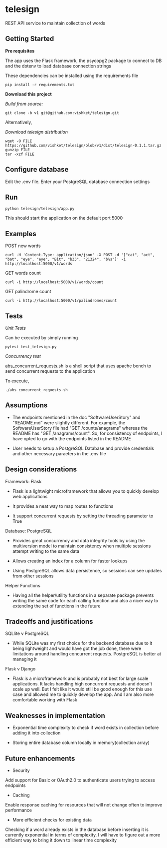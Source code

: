 # telesign

REST API service to maintain collection of words

## Getting Started

**Pre requisites**

The app uses the Flask framework, the psycopg2 package to connect to DB
and the dotenv to load database connection strings

These dependencies can be installed using the requirements file 

```
pip install -r requirements.txt
```

**Download this project**

*Build from source:*

```
git clone -b v1 git@github.com:vishket/telesign.git

```

Alternatively, 

*Download telesign distribution*

```
wget -O FILE https://github.com/vishket/telesign/blob/v1/dist/telesign-0.1.1.tar.gz
gunzip FILE
tar -xzf FILE
```

## Configure database

Edit the .env file. Enter your PostgreSQL database connection settings

## Run

```
python telesign/telesign/app.py
```

This should start the application on the default port 5000

## Examples

POST new words

```
curl -H 'Content-Type: application/json' -X POST -d '["cat", "act", "bat", "eye", "eye", "Bit", "b33", "21324", "b%s"]' -i http://localhost:5000/v1/words
```

GET words count

```
curl -i http://localhost:5000/v1/words/count
```

GET palindrome count

```
curl -i http://localhost:5000/v1/palindromes/count
```

## Tests

*Unit Tests*

Can be executed by simply running

```
pytest test_telesign.py 
```

*Concurrency test*

abs_concurrent_requests.sh is a shell script that uses apache bench to
send concurrent requests to the application

To execute, 

```
./abs_concurrent_requests.sh
```

## Assumptions

- The endpoints mentioned in the doc "SoftwareUserStory" and "README.md"
were slightly different. For example, the SoftwareUserStory file had 
"GET /counts/anagrams" whereas the README has "GET /anagrams/count". So, 
for consistency of endpoints, I have opted to go with the endpoints listed
in the README

- User needs to setup a PostgreSQL Database and provide credentials and 
other necessary paraeters in the .env file

## Design considerations 

Framework: Flask

- Flask is a lightwight microframework that allows you to quickly develop 
web applications

- It provides a neat way to map routes to functions

- It support concurrent requests by setting the threading parameter to 
True

Database: PostgreSQL

- Provides great concurrency and data integrity tools by using the 
multiversion model to maintain consistency when multiple sessions attempt 
writing to the same data

- Allows creating an index for a column for faster lookups

- Using PostgreSQL allows data persistence, so sessions can see updates
from other sessions

Helper Functions

- Having all the helper/utility functions in a separate package prevents 
writing the same code for each calling function and also a nicer way to
extending the set of functions in the future
   
## Tradeoffs and justifications

SQLlite v PostgreSQL

- While SQLite was my first choice for the backend database due to it 
being lightweight and would have got the job done, there were limitations 
around handling concurrent requests. PostgreSQL is better at managing it

Flask v Django

- Flask is a microframework and is probably not best for large scale 
applications. It lacks handling high concurrent requests and doesn't scale
up well. But I felt like it would still be good enough for this use case
and allowed me to quickly develop the app. And I am also more 
comfortable working with Flask 

## Weaknesses in implementation 

- Exponential time complexity to check if word exists in collection 
before adding it into collection

- Storing entire database column locally in memory(collection array) 

## Future enhancements

- Security

Add support for Basic or OAuth2.0 to authenticate users trying to 
access endpoints 

- Caching

Enable response caching for resources that will not change often to 
improve performance

- More efficient checks for existing data

Checking if a word already exists in the database before inserting it is 
currently exponential in terms of complexity. I will have to figure out 
a more efficient way to bring it down to linear time complexity
